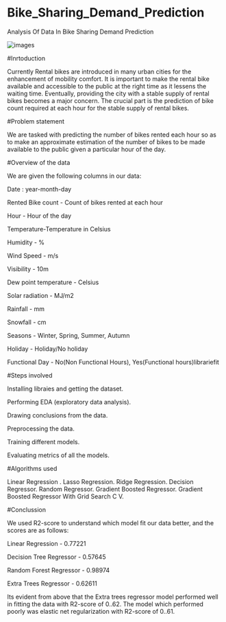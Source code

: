 # Bike_Sharing_Demand_Prediction
Analysis Of Data In Bike Sharing Demand Prediction

![images](https://user-images.githubusercontent.com/105944539/180010191-5095bdbf-4ff0-43ef-a289-ee95a89a4d52.jpg)

#Inrtoduction

Currently Rental bikes are introduced in many urban cities for the enhancement of mobility comfort. It is important to make the rental bike available and accessible to the public at the right time as it lessens the waiting time. Eventually, providing the city with a stable supply of rental bikes becomes a major concern. The crucial part is the prediction of bike count required at each hour for the stable supply of rental bikes.


#Problem statement

We are tasked with predicting the number of bikes rented each hour so as to make an approximate estimation of the number of bikes to be made available to the public given a particular hour of the day.


#Overview of the data

 We are given the following columns in our data:

Date : year-month-day

Rented Bike count - Count of bikes rented at each hour

Hour - Hour of the day

Temperature-Temperature in Celsius

Humidity - %

Wind Speed - m/s

Visibility - 10m

Dew point temperature - Celsius

Solar radiation - MJ/m2

Rainfall - mm

Snowfall - cm

Seasons - Winter, Spring, Summer, Autumn

Holiday - Holiday/No holiday

Functional Day - No(Non Functional Hours), Yes(Functional hours)librariefit


#Steps involved

Installing libraies and getting the dataset.

Performing EDA (exploratory data analysis).

Drawing conclusions from the data.

Preprocessing the data.

Training different models.

Evaluating metrics of all the models.



#Algorithms used

Linear Regression .
Lasso Regression.
Ridge Regression.
Decision Regressor.
Random Regressor.
Gradient Boosted Regressor.
Gradient Boosted Regressor With Grid Search C V.
 

#Conclussion

We used R2-score to understand which model fit our data better, and the scores are as follows:

Linear Regression - 0.77221

Decision Tree Regressor - 0.57645

Random Forest Regressor - 0.98974

Extra Trees Regressor -  0.62611

Its evident from above that the Extra trees regressor model performed well in fitting the data with R2-score of 0..62. The model which performed poorly was elastic net regularization with R2-score of 0..61.
